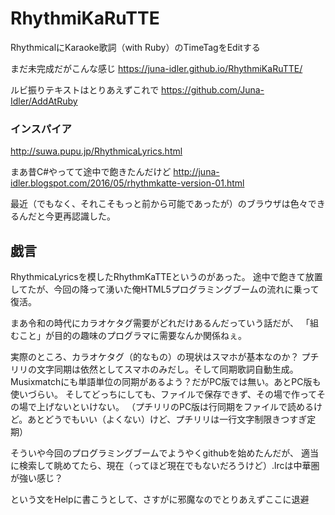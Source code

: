 # RhythmiKaRuTTE

RhythmicalにKaraoke歌詞（with Ruby）のTimeTagをEditする


まだ未完成だがこんな感じ
https://juna-idler.github.io/RhythmiKaRuTTE/


ルビ振りテキストはとりあえずこれで
https://github.com/Juna-Idler/AddAtRuby


### インスパイア
http://suwa.pupu.jp/RhythmicaLyrics.html

まあ昔C#やってて途中で飽きたんだけど
http://juna-idler.blogspot.com/2016/05/rhythmkatte-version-01.html

最近（でもなく、それこそもっと前から可能であったが）のブラウザは色々できるんだと今更再認識した。



## 戯言
RhythmicaLyricsを模したRhythmKaTTEというのがあった。
途中で飽きて放置してたが、今回の降って湧いた俺HTML5プログラミングブームの流れに乗って復活。

まあ令和の時代にカラオケタグ需要がどれだけあるんだっていう話だが、
「組むこと」が目的の趣味のプログラマに需要なんか関係ねぇ。

実際のところ、カラオケタグ（的なもの）の現状はスマホが基本なのか？
プチリリの文字同期は依然としてスマホのみだし。そして同期歌詞自動生成。
Musixmatchにも単語単位の同期があるよう？だがPC版では無い。あとPC版も使いづらい。
そしてどっちにしても、ファイルで保存できず、その場で作ってその場で上げないといけない。
（プチリリのPC版は行同期をファイルで読めるけど。あとどうでもいい（よくない）けど、プチリリは一行文字制限きつすぎ定期）

そういや今回のプログラミングブームでようやくgithubを始めたんだが、
適当に検索して眺めてたら、現在（ってほど現在でもないだろうけど）.lrcは中華圏が強い感じ？

という文をHelpに書こうとして、さすがに邪魔なのでとりあえずここに退避

